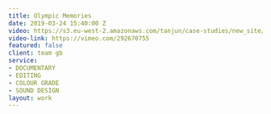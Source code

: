 ```yaml
---
title: Olympic Memories
date: 2019-03-24 15:40:00 Z
video: https://s3.eu-west-2.amazonaws.com/tanjun/case-studies/new_site/olympic-memories/reel
video-link: https://vimeo.com/292670755
featured: false
client: team gb
service:
- DOCUMENTARY
- EDITING
- COLOUR GRADE
- SOUND DESIGN
layout: work
---
```


